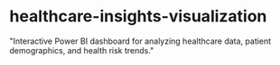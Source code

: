 # healthcare-insights-visualization
"Interactive Power BI dashboard for analyzing healthcare data, patient demographics, and health risk trends."
